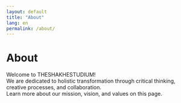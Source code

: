 ```yaml
---
layout: default
title: "About"
lang: en
permalink: /about/
---
```


# About

Welcome to THESHAKHESTUDIUM!  
We are dedicated to holistic transformation through critical thinking, creative processes, and collaboration.  
Learn more about our mission, vision, and values on this page.
